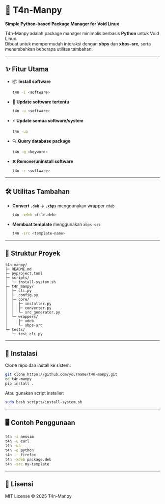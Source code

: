 # 🌱 T4n-Manpy  
**Simple Python-based Package Manager for Void Linux**

T4n-Manpy adalah package manager minimalis berbasis **Python** untuk Void Linux.  
Dibuat untuk mempermudah interaksi dengan **xbps** dan **xbps-src**, serta menambahkan beberapa utilitas tambahan.

---

## ✨ Fitur Utama
- 📦 **Install software**
  ```bash
  t4n -i <software>
  ```
- 🔄 **Update software tertentu**
  ```bash
  t4n -u <software>
  ```
- ⚡ **Update semua software/system**
  ```bash
  t4n -ua
  ```
- 🔍 **Query database package**
  ```bash
  t4n -q <keyword>
  ```
- ❌ **Remove/uninstall software**
  ```bash
  t4n -r <software>
  ```

---

## 🛠️ Utilitas Tambahan
- **Convert `.deb` → `.xbps`** menggunakan wrapper `xdeb`
  ```bash
  t4n -xdeb <file.deb>
  ```
- **Membuat template** menggunakan `xbps-src`
  ```bash
  t4n -src <template-name>
  ```

---

## 📂 Struktur Proyek
```
t4n-manpy/
├─ README.md
├─ pyproject.toml
├─ scripts/
│  └─ install-system.sh
├─ t4n_manpy/
│  ├─ cli.py
│  ├─ config.py
│  ├─ core/
│  │  ├─ installer.py
│  │  ├─ converter.py
│  │  └─ src_generator.py
│  └─ wrappers/
│     ├─ xdeb
│     └─ xbps-src
└─ tests/
   └─ test_cli.py
```

---

## 🚀 Instalasi
Clone repo dan install ke sistem:
```bash
git clone https://github.com/yourname/t4n-manpy.git
cd t4n-manpy
pip install .
```

Atau gunakan script installer:
```bash
sudo bash scripts/install-system.sh
```

---

## 🖥️ Contoh Penggunaan
```bash
t4n -i neovim
t4n -u curl
t4n -ua
t4n -q python
t4n -r firefox
t4n -xdeb package.deb
t4n -src my-template
```

---

## 📜 Lisensi
MIT License © 2025 T4n-Manpy
